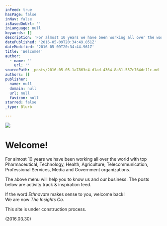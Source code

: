```yaml
---
inFeed: true
hasPage: false
inNav: false
isBasedOnUrl: ''
inLanguage: null
keywords: []
description: 'For almost 10 years we have been working all over the world with top Pharmaceutical, Technology, Health, Agriculture, Telecommunication, Professional Services, Media and Government organizations.'
datePublished: '2016-05-09T20:34:49.851Z'
dateModified: '2016-05-09T20:34:44.961Z'
title: 'Welcome!'
author:
  - name: ''
    url: ''
sourcePath: _posts/2016-05-05-1a7863c4-d1ad-4364-8a81-557c764dc11c.md
authors: []
publisher:
  name: null
  domain: null
  url: null
  favicon: null
starred: false
_type: Blurb

---
```

![](https://s3-us-west-2.amazonaws.com/the-grid-img/p/de30f962ca7fa6dbaabc5c312509ee9caa737dbf.jpg)

# Welcome!

For almost 10 years we have been working all over the world with top Pharmaceutical, Technology, Health, Agriculture, Telecommunication, Professional Services, Media and Government organizations.

The above menu will help you to know us and our business. The posts below are activity track & inspiration feed.

If the word _Ethnovate_ makes sense to you, welcome back!  
We are now _The Insights Co_.

This site is under construction process.

(2016.03.30)